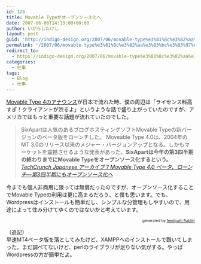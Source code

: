 ```yaml
---
id: 126
title: Movable Typeがオープンソース化へ
date: 2007-06-06T14:19:00+00:00
author: いがらしたけし
layout: post
guid: 'http://indigo-design.org/2007/06/movable-type%e3%81%8c%e3%82%aa%e3%83%bc%e3%83%97%e3%83%b3%e3%82%bd%e3%83%bc%e3%82%b9%e5%8c%96%e3%81%b8/'
permalink: '/2007/06/movable-type%e3%81%8c%e3%82%aa%e3%83%bc%e3%83%97%e3%83%b3%e3%82%bd%e3%83%bc%e3%82%b9%e5%8c%96%e3%81%b8/'
redirect_to:
  - https://indigo-design.org/2007/06/movable-type%e3%81%8c%e3%82%aa%e3%83%bc%e3%83%97%e3%83%b3%e3%82%bd%e3%83%bc%e3%82%b9%e5%8c%96%e3%81%b8/
categories:
  - 仕事
tags:
  - Blog
  - 仕事
---
```

<a href="http://www.sixapart.jp/press_releases/2007/06/05-1430.html">Movable Type 4のアナウンス</a>が日本で流れた時、僕の周辺は「ライセンス料高すぎ！クライアントが渋るよ」というような話で盛り上がっていたのですが、アメリカではもっと重要な話題が流れていたのでした。<br /><blockquote>SixApartは人気のあるブログホスティングソフトMovable Typeの新バージョンのベータ版をローンチした。
Moveable Type 4.0は、2004年のMT 3.0のリリース以来のメジャー・バージョンアップとなる。しかもマーケットを震撼させるような発表があった。<span style="font-weight: bold">SixApartは今年の第3四半期の終わりまでにMovable Typeをオープンソース化するという。</span><br /><cite><a href="http://jp.techcrunch.com/archives/movable-type-40-beta-launches-platform-to-be-open-sourced/">TechCrunch Japanese アーカイブ ? Movable Type 4.0 ベータ、ローンチ—第3四半期にもオープンソース化へ</a></cite></blockquote>
今までも個人非商用に限っては無償だったのですが、オープンソース化することでMovable Typeの利用は更に高まるだろう、と僕も思います。でも、Wordpressはインストールも簡単だし、シンプルな分管理もしやすいので、用途によって住み分けてゆくのではないかと考えています。<br />
<div style="text-align: right;font-size: 10px">
&nbsp;&nbsp;<span>generated by <a href="http://feedpath.jp" title="feedpath Rabbit" target="_blank">feedpath Rabbit</a></span>
</div>


<!--more-->
（追記）<br />早速MT4ベータ版を落としてみたけど、XAMPPへのインストールで躓いてしまった。まだ調べてないけど、perlのライブラリが足りない気がする。やっぱWordpressの方が簡単だよ。<br />